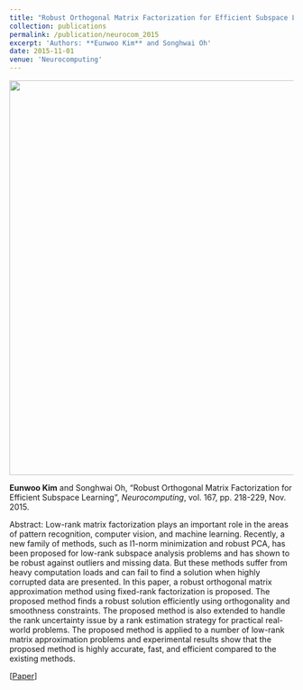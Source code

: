 ```yaml
---
title: "Robust Orthogonal Matrix Factorization for Efficient Subspace Learning"
collection: publications
permalink: /publication/neurocom_2015
excerpt: 'Authors: **Eunwoo Kim** and Songhwai Oh'
date: 2015-11-01
venue: 'Neurocomputing'
---
```

<img src='/images/neurocom.jpeg' width="700">

**Eunwoo Kim** and Songhwai Oh, “Robust Orthogonal Matrix Factorization for Efficient Subspace Learning”, *Neurocomputing*, vol. 167, pp.  218-229, Nov. 2015.

Abstract: Low-rank matrix factorization plays an important role in the areas of pattern recognition, computer vision, and machine learning. Recently, a new family of methods, such as l1-norm minimization and robust PCA, has been proposed for low-rank subspace analysis problems and has shown to be robust against outliers and missing data. But these methods suffer from heavy computation loads and can fail to find a solution when highly corrupted data are presented. In this paper, a robust orthogonal matrix approximation method using fixed-rank factorization is proposed. The proposed method finds a robust solution efficiently using orthogonality and smoothness constraints. The proposed method is also extended to handle the rank uncertainty issue by a rank estimation strategy for practical real-world problems. The proposed method is applied to a number of low-rank matrix approximation problems and experimental results show that the proposed method is highly accurate, fast, and efficient compared to the existing methods.

[[Paper](https://www.sciencedirect.com/science/article/pii/S092523121500555X)] 
